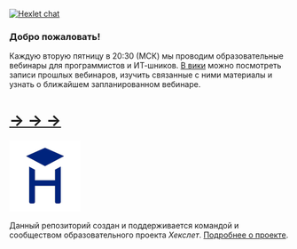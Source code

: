 [![Hexlet chat](http://slack-ru.hexlet.io/badge.svg)](http://slack-ru.hexlet.io)

### Добро пожаловать!
Каждую вторую пятницу в 20:30 (МСК) мы проводим образовательные вебинары для программистов и ИТ-шников. [В вики](https://github.com/Hexlet/webinars/wiki) можно посмотреть записи прошлых вебинаров, изучить связанные с ними материалы и узнать о ближайшем запланированном вебинаре.

# [→ → →](https://github.com/Hexlet/webinars/wiki)

[![Hexlet Ltd. logo](https://raw.githubusercontent.com/Hexlet/assets/master/images/hexlet_logo128.png)](https://ru.hexlet.io/pages/about?utm_source=github&utm_medium=link&utm_campaign=webinars)

Данный репозиторий создан и поддерживается командой и сообществом образовательного проекта _Хекслет_. [Подробнее о проекте](https://ru.hexlet.io/pages/about?utm_source=github&utm_medium=link&utm_campaign=webinars).
##
